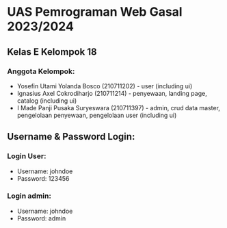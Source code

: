 # UAS Pemrograman Web Gasal 2023/2024

## Kelas E Kelompok 18

### Anggota Kelompok:

- Yosefin Utami Yolanda Bosco (210711202) - user (including ui)
- Ignasius Axel Cokrodiharjo (210711214) - penyewaan, landing page, catalog (including ui)
- I Made Panji Pusaka Suryeswara (210711397) - admin, crud data master, pengelolaan penyewaan, pengelolaan user (including ui)

## Username & Password Login:

### Login User:

- Username: johndoe
- Password: 123456

### Login admin:

- Username: johndoe
- Password: admin
